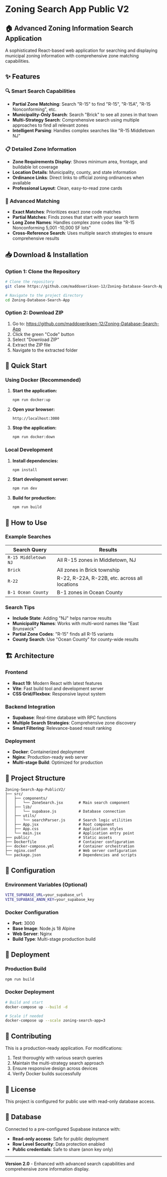 # Zoning Search App Public V2

## 🏠 Advanced Zoning Information Search Application

A sophisticated React-based web application for searching and displaying municipal zoning information with comprehensive zone matching capabilities.

## ✨ Features

### 🔍 **Smart Search Capabilities**
- **Partial Zone Matching**: Search "R-15" to find "R-15", "R-15A", "R-15 Nonconforming", etc.
- **Municipality-Only Search**: Search "Brick" to see all zones in that town
- **Multi-Strategy Search**: Comprehensive search using multiple approaches to find all relevant zones
- **Intelligent Parsing**: Handles complex searches like "R-15 Middletown NJ"

### 📋 **Detailed Zone Information**
- **Zone Requirements Display**: Shows minimum area, frontage, and buildable lot coverage
- **Location Details**: Municipality, county, and state information
- **Ordinance Links**: Direct links to official zoning ordinances when available
- **Professional Layout**: Clean, easy-to-read zone cards

### 🎯 **Advanced Matching**
- **Exact Matches**: Prioritizes exact zone code matches
- **Partial Matches**: Finds zones that start with your search term
- **Long Zone Names**: Handles complex zone codes like "R-15 Nonconforming 5,001 -10,000 SF lots"
- **Cross-Reference Search**: Uses multiple search strategies to ensure comprehensive results

## 📥 Download & Installation

### Option 1: Clone the Repository
```bash
# Clone the repository
git clone https://github.com/maddoxeriksen-12/Zoning-Database-Search-App.git

# Navigate to the project directory
cd Zoning-Database-Search-App
```

### Option 2: Download ZIP
1. Go to: https://github.com/maddoxeriksen-12/Zoning-Database-Search-App
2. Click the green "Code" button
3. Select "Download ZIP"
4. Extract the ZIP file
5. Navigate to the extracted folder

## 🚀 Quick Start

### Using Docker (Recommended)

1. **Start the application:**
   ```bash
   npm run docker:up
   ```

2. **Open your browser:**
   ```
   http://localhost:3000
   ```

3. **Stop the application:**
   ```bash
   npm run docker:down
   ```

### Local Development

1. **Install dependencies:**
   ```bash
   npm install
   ```

2. **Start development server:**
   ```bash
   npm run dev
   ```

3. **Build for production:**
   ```bash
   npm run build
   ```

## 📖 How to Use

### Example Searches

| Search Query | Results |
|--------------|---------|
| `R-15 Middletown NJ` | All R-15 zones in Middletown, NJ |
| `Brick` | All zones in Brick township |
| `R-22` | R-22, R-22A, R-22B, etc. across all locations |
| `B-1 Ocean County` | B-1 zones in Ocean County |

### Search Tips

- **Include State**: Adding "NJ" helps narrow results
- **Municipality Names**: Works with multi-word names like "East Brunswick"
- **Partial Zone Codes**: "R-15" finds all R-15 variants
- **County Search**: Use "Ocean County" for county-wide results

## 🏗️ Architecture

### Frontend
- **React 19**: Modern React with latest features
- **Vite**: Fast build tool and development server
- **CSS Grid/Flexbox**: Responsive layout system

### Backend Integration
- **Supabase**: Real-time database with RPC functions
- **Multiple Search Strategies**: Comprehensive zone discovery
- **Smart Filtering**: Relevance-based result ranking

### Deployment
- **Docker**: Containerized deployment
- **Nginx**: Production-ready web server
- **Multi-stage Build**: Optimized for production

## 📁 Project Structure

```
Zoning-Search-App-PublicV2/
├── src/
│   ├── components/
│   │   └── ZoneSearch.jsx       # Main search component
│   ├── lib/
│   │   └── supabase.js          # Database connection
│   ├── utils/
│   │   └── searchParser.js      # Search logic utilities
│   ├── App.jsx                  # Root component
│   ├── App.css                  # Application styles
│   └── main.jsx                 # Application entry point
├── public/                      # Static assets
├── Dockerfile                   # Container configuration
├── docker-compose.yml           # Container orchestration
├── nginx.conf                   # Web server configuration
└── package.json                 # Dependencies and scripts
```

## 🔧 Configuration

### Environment Variables (Optional)
```bash
VITE_SUPABASE_URL=your_supabase_url
VITE_SUPABASE_ANON_KEY=your_supabase_key
```

### Docker Configuration
- **Port**: 3000
- **Base Image**: Node.js 18 Alpine
- **Web Server**: Nginx
- **Build Type**: Multi-stage production build

## 🚀 Deployment

### Production Build
```bash
npm run build
```

### Docker Deployment
```bash
# Build and start
docker-compose up --build -d

# Scale if needed
docker-compose up --scale zoning-search-app=3
```

## 🤝 Contributing

This is a production-ready application. For modifications:

1. Test thoroughly with various search queries
2. Maintain the multi-strategy search approach
3. Ensure responsive design across devices
4. Verify Docker builds successfully

## 📄 License

This project is configured for public use with read-only database access.

## 🔗 Database

Connected to a pre-configured Supabase instance with:
- **Read-only access**: Safe for public deployment
- **Row Level Security**: Data protection enabled
- **Public credentials**: Safe to share (anon key only)

---

**Version 2.0** - Enhanced with advanced search capabilities and comprehensive zone information display.